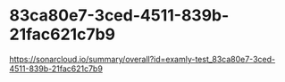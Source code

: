 # 83ca80e7-3ced-4511-839b-21fac621c7b9
https://sonarcloud.io/summary/overall?id=examly-test_83ca80e7-3ced-4511-839b-21fac621c7b9
